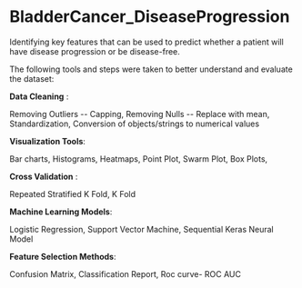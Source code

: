 # BladderCancer_DiseaseProgression
Identifying key features that can be used to predict whether a patient will have disease progression or be disease-free.

The following tools and steps were taken to better understand and evaluate the dataset:

**Data Cleaning** : 

Removing Outliers -- Capping, 
Removing Nulls -- Replace with mean, 
Standardization, 
Conversion of objects/strings to numerical values

**Visualization Tools**:

Bar charts,
Histograms,
Heatmaps,
Point Plot,
Swarm Plot,
Box Plots,

**Cross Validation** :

Repeated Stratified K Fold,
K Fold

**Machine Learning Models**:

Logistic Regression,
Support Vector Machine,
Sequential Keras Neural Model

**Feature Selection Methods**:

Confusion Matrix,
Classification Report,
Roc curve- ROC AUC
